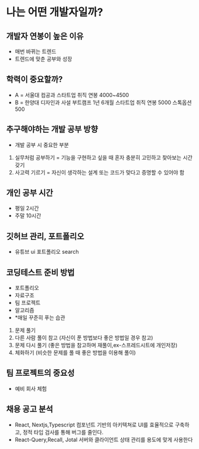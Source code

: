 # 나는 어떤 개발자일까?

## 개발자 연봉이 높은 이유

- 매번 바뀌는 트렌드
- 트렌드에 맞춘 공부와 성장

## 학력이 중요할까?

- A = 서울대 컴공과
  스타트업 취직
  연봉 4000~4500
- B = 한양대 디자인과
  사설 부트캠프 1년 6개월
  스타트업 취직
  연봉 5000 스톡옵션 500

## 추구해야하는 개발 공부 방향

- 개발 공부 시 중요한 부분

1. 실무처럼 공부하기 = 기능을 구현하고 싶을 때 혼자 충분히 고민하고 찾아보는 시간 갖기
2. 사고력 기르기 = 자신이 생각하는 설계 또는 코드가 맞다고 증명할 수 있어야 함

## 개인 공부 시간

- 평일 2시간
- 주말 10시간

## 깃허브 관리, 포트폴리오

- 유튜브 ui 포트폴리오 search

## 코딩테스트 준비 방법

- 포트폴리오
- 자료구조
- 팀 프로젝트
- 알고리즘
- \*매일 꾸준히 푸는 습관

1. 문제 풀기
2. 다른 사람 풀이 참고 (자신이 푼 방법보다 좋은 방법일 경우 참고)
3. 문제 다시 풀기 (좋은 방법을 참고하며 재풀이,ex-스프레드시트에 개인저장)
4. 체화하기 (비슷한 문제를 풀 때 좋은 방법을 이용해 풀이)

## 팀 프로젝트의 중요성

- 예비 회사 체험

## 채용 공고 분석

- React, Nextjs,Typescript
  컴포넌트 기반의 아키텍쳐로 UI를 효율적으로 구축하고, 정적 타입 검사를 통해 버그를 줄인다.
- React-Query,Recall, Jotal
  서버와 클라이언트 상태 관리를 용도에 맞게 사용한다
